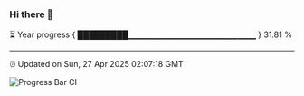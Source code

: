 ### Hi there 👋

⏳ Year progress { █████████▁▁▁▁▁▁▁▁▁▁▁▁▁▁▁▁▁▁▁▁▁ } 31.81 %

---

⏰ Updated on Sun, 27 Apr 2025 02:07:18 GMT

![Progress Bar CI](https://github.com/DhruviPatel157/GitHub-Actions-Demo/workflows/Progress%20Bar%20CI/badge.svg)
